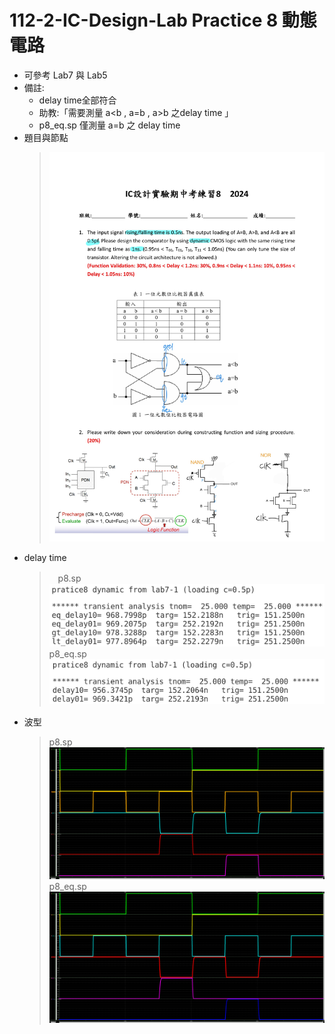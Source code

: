 # 112-2-IC-Design-Lab Practice 8 動態電路

- 可參考 Lab7 與 Lab5
- 備註: 
    - delay time全部符合
    - 助教:「需要測量 a<b , a=b , a>b 之delay time 」
    - p8_eq.sp 僅測量 a=b 之 delay time 
- 題目與節點
    >![alt text](p8_node.jpg)
- delay time
    >　p8.sp
    > ![alt text](p8_delay.png)
    > p8_eq.sp
    > ![alt text](p8_delay_eq.png)　
- 波型
    > p8.sp
    > ![alt text](p8_wave.png)
    > p8_eq.sp
    > ![alt text](p8_wave_eq.png)